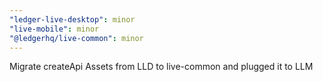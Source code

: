 ```yaml
---
"ledger-live-desktop": minor
"live-mobile": minor
"@ledgerhq/live-common": minor
---
```


Migrate createApi Assets from LLD to live-common and plugged it to LLM
